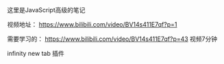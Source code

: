 这里是JavaScript高级的笔记

视频地址：
https://www.bilibili.com/video/BV14s411E7qf?p=1



需要学习的：
https://www.bilibili.com/video/BV14s411E7qf?p=43
视频7分钟

infinity new tab 插件

